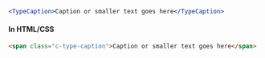 ```jsx
<TypeCaption>Caption or smaller text goes here</TypeCaption>
```

#### In HTML/CSS

```html static
<span class="c-type-caption">Caption or smaller text goes here</span>
```
